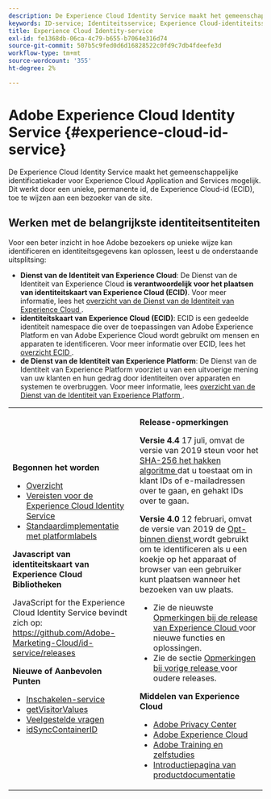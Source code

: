 ```yaml
---
description: De Experience Cloud Identity Service maakt het gemeenschappelijke identificatiekader voor Experience Cloud Application and Services mogelijk. Dit werkt door een unieke, permanente id, de Experience Cloud-id (ECID), toe te wijzen aan een bezoeker van de site.
keywords: ID-service; Identiteitsservice; Experience Cloud-identiteitsservice
title: Experience Cloud Identity-service
exl-id: fe1368db-06ca-4c79-b655-b7064e316d74
source-git-commit: 507b5c9fed0d6d16828522c0fd9c7db4fdeefe3d
workflow-type: tm+mt
source-wordcount: '355'
ht-degree: 2%

---
```


# Adobe Experience Cloud Identity Service {#experience-cloud-id-service}

De Experience Cloud Identity Service maakt het gemeenschappelijke identificatiekader voor Experience Cloud Application and Services mogelijk. Dit werkt door een unieke, permanente id, de Experience Cloud-id (ECID), toe te wijzen aan een bezoeker van de site.

## Werken met de belangrijkste identiteitsentiteiten

Voor een beter inzicht in hoe Adobe bezoekers op unieke wijze kan identificeren en identiteitsgegevens kan oplossen, leest u de onderstaande uitsplitsing:

* **Dienst van de Identiteit van Experience Cloud**: De Dienst van de Identiteit van Experience Cloud **is verantwoordelijk voor het plaatsen van identiteitskaart van Experience Cloud (ECID)**. Voor meer informatie, lees het [ overzicht van de Dienst van de Identiteit van Experience Cloud ](./introduction/overview.md).
* **identiteitskaart van Experience Cloud (ECID)**: ECID is een gedeelde identiteit namespace die over de toepassingen van Adobe Experience Platform en van Adobe Experience Cloud wordt gebruikt om mensen en apparaten te identificeren. Voor meer informatie over ECID, lees het [ overzicht ECID ](https://experienceleague.adobe.com/docs/experience-platform/identity/ecid.html).
* **de Dienst van de Identiteit van Experience Platform**: De Dienst van de Identiteit van Experience Platform voorziet u van een uitvoerige mening van uw klanten en hun gedrag door identiteiten over apparaten en systemen te overbruggen. Voor meer informatie, lees [ overzicht van de Dienst van de Identiteit van Experience Platform ](https://experienceleague.adobe.com/docs/experience-platform/identity/home.html?lang=nl).

<!-- The Adobe Experience Cloud Identity Service provides a universal, persistent ID that identifies your visitors across all the solutions in the Experience Cloud. It can replace ID generation code for Experience Cloud solutions and services. -->

<table id="table_5E612F746A704FE095B809A013EE977F" class="simpletable"> 
 <tbody> 
  <tr> 
   <td colname="col1"> <p> <b> Begonnen het worden </b> </p> <p> 
     <ul id="ul_D5EC6A54A03F4AB595B588116A7C1296"> 
      <li id="li_845F6DE25A1241439BCDCBC00459D7EB"> <a href="introduction/overview.md" format="dita" scope="local"> Overzicht </a> </li> 
      <li id="li_47F399E1D4AF4F08BD647DF01A423BA7"> <a href="reference/requirements.md" format="dita" scope="local"> Vereisten voor de Experience Cloud Identity Service </a> </li> 
      <li id="li_CBEEE79B45644F28A52B58DDF23DAD4F"> <a href="https://experienceleague.adobe.com/docs/experience-platform/tags/home.html?lang=en" format="html" scope="external"> Standaardimplementatie met platformlabels </a> </li> 
     </ul> </p> <p><b> Javascript van identiteitskaart van Experience Cloud Bibliotheken </b> </p> <p>JavaScript for the Experience Cloud Identity Service bevindt zich op: <a href="https://github.com/Adobe-Marketing-Cloud/id-service/releases" format="https" scope="external"> https://github.com/Adobe-Marketing-Cloud/id-service/releases</a> </p> <p> <b> Nieuwe of Aanbevolen Punten </b> </p> <p> 
     <ul id="ul_B0A25B6827734D55BB1E20D12334AC21"> 
      <li id="li_A66924F4948F4A5ABA545A89A28A6F6A"><a href="implementation-guides/opt-in-service/optin-overview.md#concept-f9b5db0d27a245fbadd3e19162319360" format="dita" scope="local"> Inschakelen-service </a> </li> 
      <li id="li_92D49CB788AD478EA74BCF5328CB9A14"> <a href="library/get-set/getvisitorvalues.md#reference-b8c9e17c170c4291829a792df46ce279" format="dita" scope="local"> getVisitorValues </a> </li> 
      <li id="li_9E512C6DD15C46C3ABD06ACD60D97E4A"> <a href="faq-intro/faq-intro.md" format="dita" scope="local"> Veelgestelde vragen </a> </li> 
      <li id="li_7744A4898EA542B9BF009D2066810050"> <a href="library/function-vars/idsyncontainerid.md#reference-5cfbed2240fa4def90f535f017a36015" format="dita" scope="local"> idSyncContainerID </a> </li> 
     </ul> </p> 
     <!-- 
     <p> <b>Announcements:</b> </p> 
     <p> <p>Important:  ID service support for Internet Explorer 6, 7, and 8 is deprecated and will be discontinued in a future release. </p> </p> 
     --> </td> 
   <td colname="col2"> <p> <b>Release-opmerkingen</b> </p> <p><b> Versie 4.4 </b> 17 juli, omvat de versie van 2019 steun voor het <a href="reference/hashing-support.md" format="dita" scope="local"> SHA-256 het hakken algoritme </a> dat u toestaat om in klant IDs of e-mailadressen over te gaan, en gehakt IDs over te gaan.</p><p><b> Versie 4.0 </b> 12 februari, omvat de versie van 2019 de <a href="implementation-guides/opt-in-service/optin-overview.md#concept-f9b5db0d27a245fbadd3e19162319360" format="dita" scope="local"> Opt-binnen dienst </a> wordt gebruikt om te identificeren als u een koekje op het apparaat of browser van een gebruiker kunt plaatsen wanneer het bezoeken van uw plaats. </p> <p> 
     <ul id="ul_4F06F170F214492780C7D25A069F799F"> 
      <li id="li_45A7CD556FE44F4DAB035C736A058F36"> Zie de nieuwste <a href="https://experienceleague.adobe.com/docs/release-notes/experience-cloud/current.html?lang=en" format="https" scope="external"> Opmerkingen bij de release van Experience Cloud </a> voor nieuwe functies en oplossingen. </li> 
      <li id="li_10CC4FBFEFC947CA9AD15F52D9715257">Zie de sectie <a href="https://experienceleague.adobe.com/docs/release-notes/experience-cloud/current.html?lang=en" format="html" scope="external"> Opmerkingen bij vorige release </a> voor oudere releases. </li> 
     </ul> </p> <p> <b> Middelen van Experience Cloud </b> </p> <p> 
     <ul id="ul_E30EC96BDC624B5591F0470D430B7F41"> 
      <li id="li_F3A5CCFAE0F247CEB41A03CA8E03106B"> <a href="http://www.adobe.com/privacy.html" format="http" scope="external"> Adobe Privacy Center </a> </li> 
      <li id="li_A54C1EB170EA4B8FA6A81B90AB0C39DD"> <a href="https://experienceleague.adobe.com/docs/home.html?lang=en" scope="external" format="http"> Adobe Experience Cloud </a> </li> 
      <li id="li_1938F7044F544481A6CC0F45CC22B80A"> <a href="http://helpx.adobe.com/learning.html?promoid=KAUDK" scope="external" format="http"> Adobe Training en zelfstudies </a> </li> 
      <li id="li_C71459E0D1464C05B8B9387C43541F17"> <a href="https://helpx.adobe.com/nl/support/experience-cloud.html" scope="external" format="https"> Introductiepagina van productdocumentatie </a> </li> 
     </ul> </p> </td> 
  </tr> 
 </tbody> 
</table>
